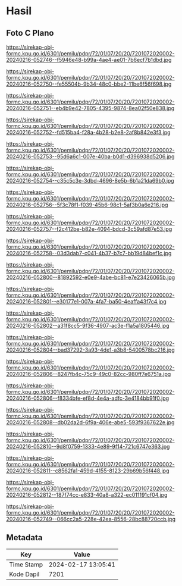 # Hasil

## Foto C Plano

https://sirekap-obj-formc.kpu.go.id/6301/pemilu/pdpr/72/01/07/20/20/7201072020002-20240216-052746--f5946e48-b99a-4ae4-ae01-7b6ecf7b1dbd.jpg

https://sirekap-obj-formc.kpu.go.id/6301/pemilu/pdpr/72/01/07/20/20/7201072020002-20240216-052750--fe55504b-9b34-48c0-bbe2-11be6f56f698.jpg

https://sirekap-obj-formc.kpu.go.id/6301/pemilu/pdpr/72/01/07/20/20/7201072020002-20240216-052751--eb4b9e42-7805-4395-9874-8ea02f50e838.jpg

https://sirekap-obj-formc.kpu.go.id/6301/pemilu/pdpr/72/01/07/20/20/7201072020002-20240216-052752--fd515ba4-f28a-4b28-b2e8-2af8b842e3f3.jpg

https://sirekap-obj-formc.kpu.go.id/6301/pemilu/pdpr/72/01/07/20/20/7201072020002-20240216-052753--95d6a6c1-007e-40ba-b0d1-d396938d5206.jpg

https://sirekap-obj-formc.kpu.go.id/6301/pemilu/pdpr/72/01/07/20/20/7201072020002-20240216-052754--c35c5c3e-3dbd-4696-8e5b-6b1a21da69b0.jpg

https://sirekap-obj-formc.kpu.go.id/6301/pemilu/pdpr/72/01/07/20/20/7201072020002-20240216-052756--5f3c78f1-f039-45b6-98c1-5af3b0a6e216.jpg

https://sirekap-obj-formc.kpu.go.id/6301/pemilu/pdpr/72/01/07/20/20/7201072020002-20240216-052757--f2c412be-b82e-4094-bdcd-3c59afd87e53.jpg

https://sirekap-obj-formc.kpu.go.id/6301/pemilu/pdpr/72/01/07/20/20/7201072020002-20240216-052758--03d3dab7-c041-4b37-b7c7-bb19d84bef1c.jpg

https://sirekap-obj-formc.kpu.go.id/6301/pemilu/pdpr/72/01/07/20/20/7201072020002-20240216-052800--81892592-e0e9-4abe-bc81-e7e23426065b.jpg

https://sirekap-obj-formc.kpu.go.id/6301/pemilu/pdpr/72/01/07/20/20/7201072020002-20240216-052801--e30177e1-007a-4fa7-ba50-4eaffa43f7c4.jpg

https://sirekap-obj-formc.kpu.go.id/6301/pemilu/pdpr/72/01/07/20/20/7201072020002-20240216-052802--a31f8cc5-9f36-4907-ac3e-f1a5a1805446.jpg

https://sirekap-obj-formc.kpu.go.id/6301/pemilu/pdpr/72/01/07/20/20/7201072020002-20240216-052804--bad37292-3a93-4de1-a3b8-5400578bc216.jpg

https://sirekap-obj-formc.kpu.go.id/6301/pemilu/pdpr/72/01/07/20/20/7201072020002-20240216-052806--8247fb4c-75c9-49c0-82cc-980ff7e6751a.jpg

https://sirekap-obj-formc.kpu.go.id/6301/pemilu/pdpr/72/01/07/20/20/7201072020002-20240216-052806--f8334bfe-ef8d-4e4a-adfc-3e4184bb91f0.jpg

https://sirekap-obj-formc.kpu.go.id/6301/pemilu/pdpr/72/01/07/20/20/7201072020002-20240216-052808--db02da2d-6f9a-406e-abe5-593f9367622e.jpg

https://sirekap-obj-formc.kpu.go.id/6301/pemilu/pdpr/72/01/07/20/20/7201072020002-20240216-052810--9d8f0759-1333-4e89-9f14-721c6747e363.jpg

https://sirekap-obj-formc.kpu.go.id/6301/pemilu/pdpr/72/01/07/20/20/7201072020002-20240216-052811--c8562fa1-459d-4155-8123-29b69b56f448.jpg

https://sirekap-obj-formc.kpu.go.id/6301/pemilu/pdpr/72/01/07/20/20/7201072020002-20240216-052812--187f74cc-e833-40a8-a322-ec011191cf04.jpg

https://sirekap-obj-formc.kpu.go.id/6301/pemilu/pdpr/72/01/07/20/20/7201072020002-20240216-052749--066cc2a5-228e-42ea-8556-28bc88720ccb.jpg


## Metadata

| Key        | Value               |
| ---------- | ------------------- |
| Time Stamp | 2024-02-17 13:05:41 |
| Kode Dapil | 7201                |



